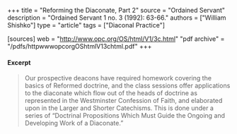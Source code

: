 +++
title = "Reforming the Diaconate, Part 2"
source = "Ordained Servant"
description = "Ordained Servant 1 no. 3 (1992): 63-66."
authors = ["William Shishko"]
type = "article"
tags = ["Diaconal Practice"]

[sources]
web = "http://www.opc.org/OS/html/V1/3c.html"
"pdf archive" = "/pdfs/httpwwwopcorgOShtmlV13chtml.pdf"
+++

#### Excerpt

> Our prospective deacons have required homework covering the basics of Reformed doctrine, and the class sessions offer applications to the diaconate which flow out of the heads of doctrine as represented in the Westminster Confession of Faith, and elaborated upon in the Larger and Shorter Catechisms. This is done under a series of “Doctrinal Propositions Which Must Guide the Ongoing and Developing Work of a Diaconate.”
